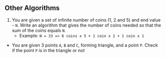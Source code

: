 ## Other Algorithms

1. You are given a set of infinite number of coins (1, 2 and 5) and end value - `N`. Write an algorithm that gives the number of coins needed so that the sum of the coins equals `N`. 
    * Example: `N = 33 => 6 coins x 5 + 1 coin x 2 + 1 coin x 1`
* You are given 3 points `A`, `B` and `C`, forming triangle, and a point `P`. Check if the point `P` is in the triangle or not
